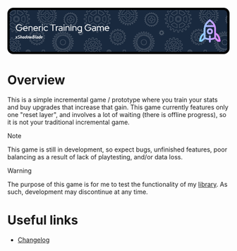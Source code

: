 ![Header](./src/images/github-header-image.png)

# Overview

This is a simple incremental game / prototype where you train your stats and buy upgrades that increase that gain.
This game currently features only one "reset layer", and involves a lot of waiting (there is offline progress), so it is not your traditional incremental game.

> [!NOTE]
> This game is still in development, so expect bugs, unfinished features, poor balancing as a result of lack of playtesting, and/or data loss.

> [!WARNING]
> The purpose of this game is for me to test the functionality of my [library](https://github.com/xShadowBlade/emath.js).
> As such, development may discontinue at any time.

# Useful links
 - [Changelog](./CHANGELOG.md)